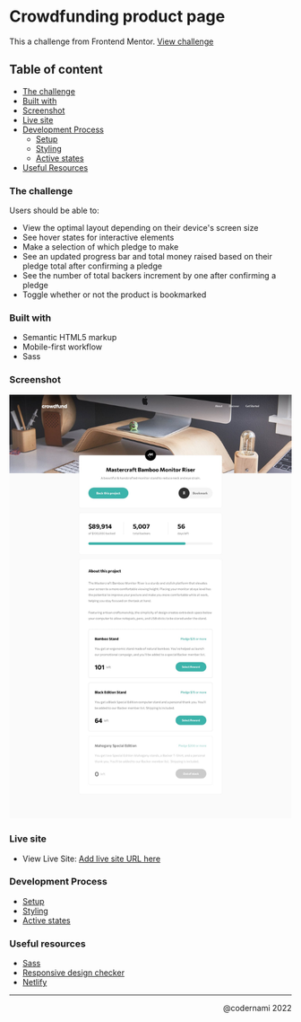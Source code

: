 # Crowdfunding product page
This a challenge from Frontend Mentor. [View challenge](https://www.frontendmentor.io/challenges/crowdfunding-product-page-7uvcZe7ZR) 


## Table of content

- [The challenge](#the-challenge)
- [Built with](#built-with)
- [Screenshot](#screenshot)
- [Live site](#live-site)
- [Development Process](#development-process)
	- [Setup](#setup)
	- [Styling](#styling)
	- [Active states](#active-states)
- [Useful Resources](#useful-resources)


### The challenge

Users should be able to:

- View the optimal layout depending on their device's screen size
- See hover states for interactive elements
- Make a selection of which pledge to make
- See an updated progress bar and total money raised based on their pledge total after confirming a pledge
- See the number of total backers increment by one after confirming a pledge
- Toggle whether or not the product is bookmarked


### Built with

- Semantic HTML5 markup
- Mobile-first workflow
- Sass

### Screenshot

![Desktop design](./readme_files/design/desktop-design.jpg)


### Live site

- View Live Site: [Add live site URL here](https://your-live-site-url.com)



### Development Process

- [Setup](./readme_files/setup.md)
- [Styling](./readme_files/styling.md)
- [Active states]()


### Useful resources

- [Sass](https://sass-lang.com/guide)
- [Responsive design checker](https://responsivedesignchecker.com/) 
- [Netlify](https://www.netlify.com) 


-------
<div align= right>
	@codernami 2022	
</div>

